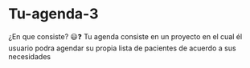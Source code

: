 # Tu-agenda-3


¿En que consiste? 😃❓
Tu agenda consiste en un proyecto en el cual él usuario podra agendar su propia lista de pacientes de acuerdo a sus necesidades
